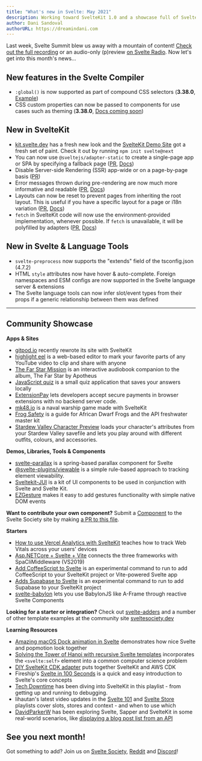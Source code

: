 ```yaml
---
title: "What's new in Svelte: May 2021"
description: Working toward SvelteKit 1.0 and a showcase full of SvelteKit sites!
author: Dani Sandoval
authorURL: https://dreamindani.com
---
```


Last week, Svelte Summit blew us away with a mountain of content! [Check out the full recording](https://www.youtube.com/watch?v=fnr9XWvjJHw) or an audio-only (p)review [on Svelte Radio](https://www.svelteradio.com/episodes/svelte-summit-party-episode). Now let's get into this month's news...

## New features in the Svelte Compiler
- `:global()` is now supported as part of compound CSS selectors (**3.38.0**, [Example](https://svelte.dev/repl/54148fd2af484f2c84977c94e523c7c5?version=3.38.0))
- CSS custom properties can now be passed to components for use cases such as theming (**3.38.0**, [Docs coming soon](https://github.com/sveltejs/svelte/issues/6268))

## New in SvelteKit
- [kit.svelte.dev](https://kit.svelte.dev/) has a fresh new look and the [SvelteKit Demo Site](https://netlify.demo.svelte.dev/) got a fresh set of paint. Check it out by running `npm init svelte@next`
- You can now use `@sveltejs/adapter-static` to create a single-page app or SPA by specifying a fallback page ([PR](https://github.com/sveltejs/kit/pull/1181), [Docs](https://github.com/sveltejs/kit/tree/master/packages/adapter-static))
- Disable Server-side Rendering (SSR) app-wide or on a page-by-page basis ([PR](https://github.com/sveltejs/kit/pull/713))
- Error messages thrown during pre-rendering are now much more informative and readable ([PR](https://github.com/sveltejs/kit/pull/1062), [Docs](https://kit.svelte.dev/docs/layouts#error-pages))
- Layouts can now be reset to prevent pages from inheriting the root layout. This is useful if you have a specific layout for a page or i18n variation ([PR](https://github.com/sveltejs/kit/pull/1061), [Docs](https://kit.svelte.dev/docs/layouts#resets))
- `fetch` in SvelteKit code will now use the environment-provided implementation, whenever possible. If `fetch` is unavailable, it will be polyfilled by adapters ([PR](https://github.com/sveltejs/kit/pull/1066), [Docs](https://kit.svelte.dev/docs/loading#input-fetch))

## New in Svelte & Language Tools
- `svelte-preprocess` now supports the "extends" field of the tsconfig.json (4.7.2)
- HTML `style` attributes now have hover & auto-complete. Foreign namespaces and ESM configs are now supported in the Svelte language server & extensions
- The Svelte language tools can now infer slot/event types from their props if a generic relationship between them was defined

---

## Community Showcase

**Apps & Sites**

- [gitpod.io](https://github.com/gitpod-io/website) recently rewrote its site with SvelteKit
- [highlight eel](https://highlighteel.com/) is a web-based editor to mark your favorite parts of any YouTube video to clip and share with anyone
- [The Far Star Mission](https://thefarstar.apotheus.net/) is an interactive audiobook companion to the album, The Far Star by Apotheus
- [JavaScript quiz](https://github.com/nclskfm/javascript-quiz) is a small quiz application that saves your answers locally
- [ExtensionPay](https://extensionpay.com/) lets developers accept secure payments in browser extensions with no backend server code.
- [mk48.io](https://mk48.io/) is a naval warship game made with SvelteKit
- [Frog Safety](https://frog-safety.vercel.app/) is a guide for African Dwarf Frogs and the API freshwater master kit
- [Stardew Valley Character Preview](https://github.com/overscore-media/stardew-valley-character-preview) loads your character's attributes from your Stardew Valley savefile and lets you play around with different outfits, colours, and accessories.


**Demos, Libraries, Tools & Components**

- [svelte-parallax](https://github.com/kindoflew/svelte-parallax) is a spring-based parallax component for Svelte
- [@svelte-plugins/viewable](https://github.com/svelte-plugins/viewable) is a simple rule-based approach to tracking element viewability.
- [Sveltekit-JUI](https://github.com/Wolfr/sveltekit-jui) is a kit of UI components to be used in conjunction with Svelte and Svelte Kit.
- [EZGesture](https://github.com/mhmd-22/ezgesture#integrating-with-other-frameworks) makes it easy to add gestures functionality with simple native DOM events 

**Want to contribute your own component?** Submit a [Component](https://sveltesociety.dev/components) to the Svelte Society site by making [a PR to this file](https://github.com/svelte-society/sveltesociety.dev/blob/master/src/pages/components/components.json).


**Starters**
- [How to use Vercel Analytics with SvelteKit](https://ivoberger.com/posts/using-vercel-analytics-with-svelte-kit) teaches how to track Web Vitals across your users' devices
- [Asp.NETCore + Svelte + Vite](https://github.com/Kiho/aspcore-spa-cli/tree/master/samples/SviteSample) connects the three frameworks with SpaCliMiddleware (VS2019)
- [Add CoffeeScript to Svelte](https://github.com/Leftium/coffeescript-adder) is an experimental command to run to add CoffeeScript to your SvelteKit project or Vite-powered Svelte app
- [Adds Supabase to Svelte](https://github.com/joshnuss/svelte-supabase) is an experimental command to run to add Supabase to your SvelteKit project
- [svelte-babylon](https://github.com/SectorXUSA/svelte-babylon) lets you use BabylonJS like A-Frame through reactive Svelte Components

**Looking for a starter or integration?** Check out [svelte-adders](https://github.com/svelte-add/svelte-adders) and a number of other template examples at the community site [sveltesociety.dev](https://sveltesociety.dev/templates)


**Learning Resources**
- [Amazing macOS Dock animation in Svelte](https://dev.to/puruvj/amazing-macos-dock-animation-in-svelte-5hfb) demonstrates how nice Svelte and popmotion look together
- [Solving the Tower of Hanoi with recursive Svelte templates](https://geoffrich.net/posts/svelte-tower-of-hanoi/) incorporates the `<svelte:self>` element into a common computer science problem
- [DIY SvelteKit CDK adapter](https://dev.to/juranki/diy-sveltekit-cdk-adapter-3enp) puts together SvelteKit and AWS CDK
- Fireship's [Svelte in 100 Seconds](https://www.youtube.com/watch?v=rv3Yq-B8qp4) is a quick and easy introduction to Svelte's core concepts
- [Tech Downtime](https://www.youtube.com/watch?v=tsePBA2JC7o&list=PLualcIC6WNK1LHIYx2Tg9AQfTQDv4zNPu) has been diving into SvelteKit in this playlist - from getting up and running to debugging.
- lihautan's latest video updates in the [Svelte 101](https://www.youtube.com/watch?v=rwYgOU0WmVk&list=PLoKaNN3BjQX3mxDEVG3oGJx2ByXnue_gR&index=59) and [Svelte Store](https://www.youtube.com/watch?v=p4GmT0trCPE&list=PLoKaNN3BjQX3fG-XOSwsPHtnV8FUY6lgK&index=19) playlists cover slots, stores and context - and when to use which
- [DavidParkerW](https://www.youtube.com/c/DavidParkerW/playlists) has been exploring Svelte, Sapper and SvelteKit in some real-world scenarios, like [displaying a blog post list from an API](https://www.youtube.com/watch?v=kAPVFgFnxaM&list=PLPqKsyEGhUna6cvm6d4vZNI6gbt_0S4Xx&index=15)



## See you next month!

Got something to add? Join us on [Svelte Society](https://sveltesociety.dev/), [Reddit](https://www.reddit.com/r/sveltejs/) and [Discord](https://discord.com/invite/yy75DKs)!
